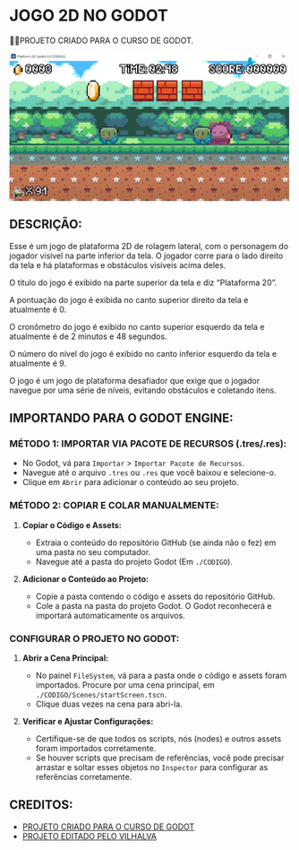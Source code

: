 # JOGO 2D NO GODOT
👨‍🏫PROJETO CRIADO PARA O CURSO DE GODOT.

<img src="FOTO.png" align="center" width="500"> <br> 

## DESCRIÇÃO:
Esse é um jogo de plataforma 2D de rolagem lateral, com o personagem do jogador visível na parte inferior da tela. O jogador corre para o lado direito da tela e há plataformas e obstáculos visíveis acima deles.

O título do jogo é exibido na parte superior da tela e diz “Plataforma 20”.

A pontuação do jogo é exibida no canto superior direito da tela e atualmente é 0.

O cronômetro do jogo é exibido no canto superior esquerdo da tela e atualmente é de 2 minutos e 48 segundos.

O número do nível do jogo é exibido no canto inferior esquerdo da tela e atualmente é 9.

O jogo é um jogo de plataforma desafiador que exige que o jogador navegue por uma série de níveis, evitando obstáculos e coletando itens.

## IMPORTANDO PARA O GODOT ENGINE:
### MÉTODO 1: IMPORTAR VIA PACOTE DE RECURSOS (.tres/.res):
   - No Godot, vá para `Importar` > `Importar Pacote de Recursos`.
   - Navegue até o arquivo `.tres` ou `.res` que você baixou e selecione-o.
   - Clique em `Abrir` para adicionar o conteúdo ao seu projeto.

### MÉTODO 2: COPIAR E COLAR MANUALMENTE:
1. **Copiar o Código e Assets:**
   - Extraia o conteúdo do repositório GitHub (se ainda não o fez) em uma pasta no seu computador.
   - Navegue até a pasta do projeto Godot (Em `./CODIGO`).

2. **Adicionar o Conteúdo ao Projeto:**
   - Copie a pasta contendo o código e assets do repositório GitHub.
   - Cole a pasta na pasta do projeto Godot. O Godot reconhecerá e importará automaticamente os arquivos.

### CONFIGURAR O PROJETO NO GODOT:
1. **Abrir a Cena Principal:**
   - No painel `FileSystem`, vá para a pasta onde o código e assets foram importados. Procure por uma cena principal, em `./CODIGO/Scenes/startScreen.tscn`.
   - Clique duas vezes na cena para abri-la.

2. **Verificar e Ajustar Configurações:**
   - Certifique-se de que todos os scripts, nós (nodes) e outros assets foram importados corretamente.
   - Se houver scripts que precisam de referências, você pode precisar arrastar e soltar esses objetos no `Inspector` para configurar as referências corretamente.

## CREDITOS:
- [PROJETO CRIADO PARA O CURSO DE GODOT](https://github.com/VILHALVA/CURSO-DE-GODOT)
- [PROJETO EDITADO PELO VILHALVA](https://github.com/VILHALVA)

